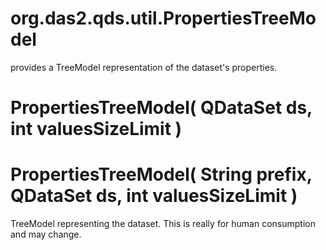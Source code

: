# org.das2.qds.util.PropertiesTreeModel

provides a TreeModel representation of the dataset's properties.

# PropertiesTreeModel( QDataSet ds, int valuesSizeLimit )


# PropertiesTreeModel( String prefix, QDataSet ds, int valuesSizeLimit )
TreeModel representing the dataset.  This is really for human consumption and may change.

